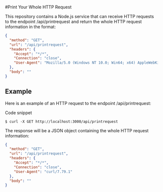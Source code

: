 #Print Your Whole HTTP Request

This repository contains a Node.js service that can receive HTTP requests to the endpoint /api/printrequest and return the whole HTTP request information in the format:

```JSON
{
  "method": "GET",
  "url": "/api/printrequest",
  "headers": {
    "Accept": "*/*",
    "Connection": "close",
    "User-Agent": "Mozilla/5.0 (Windows NT 10.0; Win64; x64) AppleWebKit/537.36 (KHTML, like Gecko) Chrome/99.0.4844.84 Safari/537.36"
  },
  "body": ""
}
```

## Example
Here is an example of an HTTP request to the endpoint /api/printrequest:

Code snippet
```
$ curl -X GET http://localhost:3000/api/printrequest
```

The response will be a JSON object containing the whole HTTP request information:

```JSON
{
  "method": "GET",
  "url": "/api/printrequest",
  "headers": {
    "Accept": "*/*",
    "Connection": "close",
    "User-Agent": "curl/7.79.1"
  },
  "body": ""
}
```